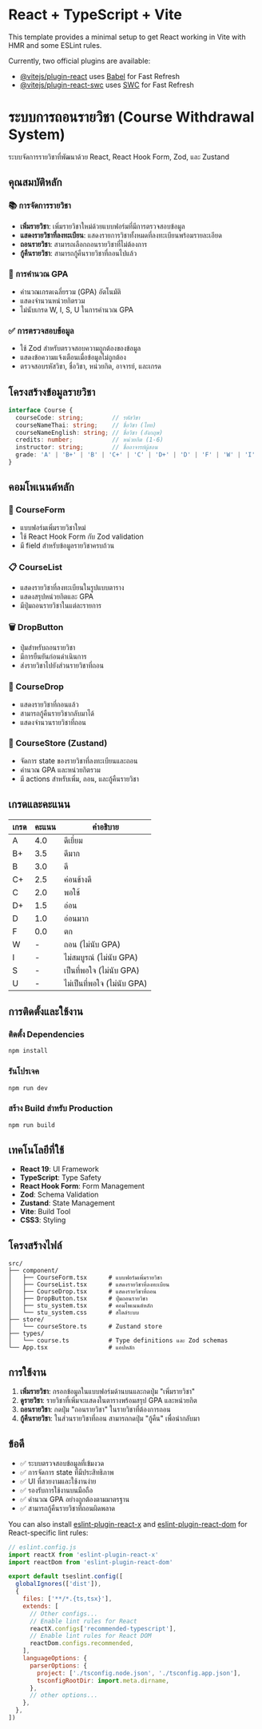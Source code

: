 # React + TypeScript + Vite

This template provides a minimal setup to get React working in Vite with HMR and some ESLint rules.

Currently, two official plugins are available:

- [@vitejs/plugin-react](https://github.com/vitejs/vite-plugin-react/blob/main/packages/plugin-react) uses [Babel](https://babeljs.io/) for Fast Refresh
- [@vitejs/plugin-react-swc](https://github.com/vitejs/vite-plugin-react/blob/main/packages/plugin-react-swc) uses [SWC](https://swc.rs/) for Fast Refresh

# ระบบการถอนรายวิชา (Course Withdrawal System)

ระบบจัดการรายวิชาที่พัฒนาด้วย React, React Hook Form, Zod, และ Zustand

## คุณสมบัติหลัก

### 📚 การจัดการรายวิชา
- **เพิ่มรายวิชา**: เพิ่มรายวิชาใหม่ด้วยแบบฟอร์มที่มีการตรวจสอบข้อมูล
- **แสดงรายวิชาที่ลงทะเบียน**: แสดงรายการวิชาทั้งหมดที่ลงทะเบียนพร้อมรายละเอียด
- **ถอนรายวิชา**: สามารถเลือกถอนรายวิชาที่ไม่ต้องการ
- **กู้คืนรายวิชา**: สามารถกู้คืนรายวิชาที่ถอนไปแล้ว

### 🧮 การคำนวณ GPA
- คำนวณเกรดเฉลี่ยรวม (GPA) อัตโนมัติ
- แสดงจำนวนหน่วยกิตรวม
- ไม่นับเกรด W, I, S, U ในการคำนวณ GPA

### ✅ การตรวจสอบข้อมูล
- ใช้ Zod สำหรับตรวจสอบความถูกต้องของข้อมูล
- แสดงข้อความแจ้งเตือนเมื่อข้อมูลไม่ถูกต้อง
- ตรวจสอบรหัสวิชา, ชื่อวิชา, หน่วยกิต, อาจารย์, และเกรด

## โครงสร้างข้อมูลรายวิชา

```typescript
interface Course {
  courseCode: string;        // รหัสวิชา
  courseNameThai: string;    // ชื่อวิชา (ไทย)
  courseNameEnglish: string; // ชื่อวิชา (อังกฤษ)
  credits: number;           // หน่วยกิต (1-6)
  instructor: string;        // ชื่ออาจารย์ผู้สอน
  grade: 'A' | 'B+' | 'B' | 'C+' | 'C' | 'D+' | 'D' | 'F' | 'W' | 'I' | 'S' | 'U';
}
```

## คอมโพเนนต์หลัก

### 🎯 CourseForm
- แบบฟอร์มเพิ่มรายวิชาใหม่
- ใช้ React Hook Form กับ Zod validation
- มี field สำหรับข้อมูลรายวิชาครบถ้วน

### 📋 CourseList
- แสดงรายวิชาที่ลงทะเบียนในรูปแบบตาราง
- แสดงสรุปหน่วยกิตและ GPA
- มีปุ่มถอนรายวิชาในแต่ละรายการ

### 🗑️ DropButton
- ปุ่มสำหรับถอนรายวิชา
- มีการยืนยันก่อนดำเนินการ
- ส่งรายวิชาไปยังส่วนรายวิชาที่ถอน

### 📝 CourseDrop
- แสดงรายวิชาที่ถอนแล้ว
- สามารถกู้คืนรายวิชากลับมาได้
- แสดงจำนวนรายวิชาที่ถอน

### 🏪 CourseStore (Zustand)
- จัดการ state ของรายวิชาที่ลงทะเบียนและถอน
- คำนวณ GPA และหน่วยกิตรวม
- มี actions สำหรับเพิ่ม, ถอน, และกู้คืนรายวิชา

## เกรดและคะแนน

| เกรด | คะแนน | คำอธิบาย |
|------|-------|-----------|
| A    | 4.0   | ดีเยี่ยม |
| B+   | 3.5   | ดีมาก |
| B    | 3.0   | ดี |
| C+   | 2.5   | ค่อนข้างดี |
| C    | 2.0   | พอใช้ |
| D+   | 1.5   | อ่อน |
| D    | 1.0   | อ่อนมาก |
| F    | 0.0   | ตก |
| W    | -     | ถอน (ไม่นับ GPA) |
| I    | -     | ไม่สมบูรณ์ (ไม่นับ GPA) |
| S    | -     | เป็นที่พอใจ (ไม่นับ GPA) |
| U    | -     | ไม่เป็นที่พอใจ (ไม่นับ GPA) |

## การติดตั้งและใช้งาน

### ติดตั้ง Dependencies
```bash
npm install
```

### รันโปรเจค
```bash
npm run dev
```

### สร้าง Build สำหรับ Production
```bash
npm run build
```

## เทคโนโลยีที่ใช้

- **React 19**: UI Framework
- **TypeScript**: Type Safety
- **React Hook Form**: Form Management
- **Zod**: Schema Validation
- **Zustand**: State Management
- **Vite**: Build Tool
- **CSS3**: Styling

## โครงสร้างไฟล์

```
src/
├── component/
│   ├── CourseForm.tsx      # แบบฟอร์มเพิ่มรายวิชา
│   ├── CourseList.tsx      # แสดงรายวิชาที่ลงทะเบียน
│   ├── CourseDrop.tsx      # แสดงรายวิชาที่ถอน
│   ├── DropButton.tsx      # ปุ่มถอนรายวิชา
│   ├── stu_system.tsx      # คอมโพเนนต์หลัก
│   └── stu_system.css      # สไตล์ระบบ
├── store/
│   └── courseStore.ts      # Zustand store
├── types/
│   └── course.ts           # Type definitions และ Zod schemas
└── App.tsx                 # แอปหลัก
```

## การใช้งาน

1. **เพิ่มรายวิชา**: กรอกข้อมูลในแบบฟอร์มด้านบนและกดปุ่ม "เพิ่มรายวิชา"
2. **ดูรายวิชา**: รายวิชาที่เพิ่มจะแสดงในตารางพร้อมสรุป GPA และหน่วยกิต
3. **ถอนรายวิชา**: กดปุ่ม "ถอนรายวิชา" ในรายวิชาที่ต้องการถอน
4. **กู้คืนรายวิชา**: ในส่วนรายวิชาที่ถอน สามารถกดปุ่ม "กู้คืน" เพื่อนำกลับมา

## ข้อดี

- ✅ ระบบตรวจสอบข้อมูลที่เข้มงวด
- ✅ การจัดการ state ที่มีประสิทธิภาพ
- ✅ UI ที่สวยงามและใช้งานง่าย
- ✅ รองรับการใช้งานบนมือถือ
- ✅ คำนวณ GPA อย่างถูกต้องตามมาตรฐาน
- ✅ สามารถกู้คืนรายวิชาที่ถอนผิดพลาด

You can also install [eslint-plugin-react-x](https://github.com/Rel1cx/eslint-react/tree/main/packages/plugins/eslint-plugin-react-x) and [eslint-plugin-react-dom](https://github.com/Rel1cx/eslint-react/tree/main/packages/plugins/eslint-plugin-react-dom) for React-specific lint rules:

```js
// eslint.config.js
import reactX from 'eslint-plugin-react-x'
import reactDom from 'eslint-plugin-react-dom'

export default tseslint.config([
  globalIgnores(['dist']),
  {
    files: ['**/*.{ts,tsx}'],
    extends: [
      // Other configs...
      // Enable lint rules for React
      reactX.configs['recommended-typescript'],
      // Enable lint rules for React DOM
      reactDom.configs.recommended,
    ],
    languageOptions: {
      parserOptions: {
        project: ['./tsconfig.node.json', './tsconfig.app.json'],
        tsconfigRootDir: import.meta.dirname,
      },
      // other options...
    },
  },
])
```
